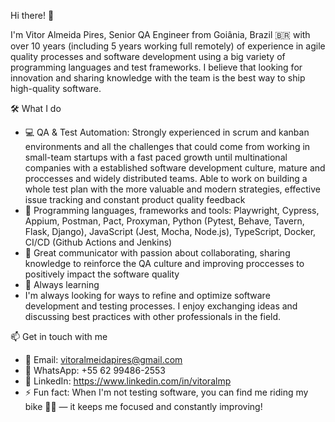 Hi there! 👋

I'm Vitor Almeida Pires, Senior QA Engineer from Goiânia, Brazil 🇧🇷 with over 10 years (including 5 years working full remotely) of experience in agile quality processes and software development using a big variety of programming languages and test frameworks. I believe that looking for innovation and sharing knowledge with the team is the best way to ship high-quality software.


🛠️ What I do
- 💻 QA & Test Automation: Strongly experienced in scrum and kanban environments and all the challenges that could come from working in small-team startups with a fast paced growth until multinational companies with a established software development culture, mature and proccesses and widely distributed teams. Able to work on building a whole test plan with the more valuable and modern strategies, effective issue tracking and constant product quality feedback
- 🧰 Programming languages, frameworks and tools: Playwright, Cypress, Appium, Postman, Pact, Proxyman, Python (Pytest, Behave, Tavern, Flask, Django), JavaScript (Jest, Mocha, Node.js), TypeScript, Docker, CI/CD (Github Actions and Jenkins)
- 🚀 Great communicator with passion about collaborating, sharing knowledge to reinforce the QA culture and improving proccesses to positively impact the software quality
- 📌 Always learning
- I'm always looking for ways to refine and optimize software development and testing processes. I enjoy exchanging ideas and discussing best practices with other professionals in the field.

📫 Get in touch with me
- 📧 Email: vitoralmeidapires@gmail.com
- 📱 WhatsApp: +55 62 99486-2553
- 💼 LinkedIn: https://www.linkedin.com/in/vitoralmp
- ⚡ Fun fact: When I'm not testing software, you can find me riding my bike 🚴‍♂️ — it keeps me focused and constantly improving!

